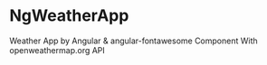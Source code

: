 # NgWeatherApp

Weather App by Angular & angular-fontawesome Component With openweathermap.org API

